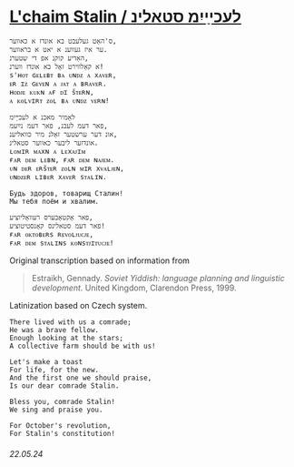 # [L'chaim Stalin / לעכײַיִמ סטאלינ](https://open.spotify.com/track/5duD5qX31jQy8UVwQYjVch)
```
ס'האָט געלעבט בא אונדז א כאווער,
ער איז געווענ א יאט א בראווער.
האָדיע קוקנ אפ די שטערנ,
א קאָלווירט זאָל בא אונדז ווערנ!
s'ʜᴏᴛ ɢᴇʟᴇʙᴛ ʙᴀ ᴜɴᴅᴢ ᴀ xᴀᴠᴇʀ,
ᴇʀ ɪᴢ ɢᴇᴠᴇɴ ᴀ ᴊᴀᴛ ᴀ ʙʀᴀᴠᴇʀ.
ʜᴏᴅᴊᴇ ᴋᴜᴋɴ ᴀғ ᴅɪ šᴛᴇʀɴ,
ᴀ ᴋᴏʟᴠɪʀᴛ ᴢᴏʟ ʙᴀ ᴜɴᴅᴢ ᴠᴇʀɴ!

לאָמיר מאכנ א לעכײַיִמ
פאר דעמ לעבנ, פאר דעמ נײַעמ,
אונ דער ערשטער זאָלנ מיר כוואליענ,
אונדזער ליבער כאווער סטאלינ.
ʟᴏᴍɪʀ ᴍᴀxɴ ᴀ ʟᴇxᴀᴊɪᴍ
ғᴀʀ ᴅᴇᴍ ʟᴇʙɴ, ғᴀʀ ᴅᴇᴍ ɴᴀᴊᴇᴍ.
ᴜɴ ᴅᴇʀ ᴇʀšᴛᴇʀ ᴢᴏʟɴ ᴍɪʀ xᴠᴀʟᴊᴇɴ,
ᴜɴᴅᴢᴇʀ ʟɪʙᴇʀ xᴀᴠᴇʀ sᴛᴀʟɪɴ.

Будь здоров, товарищ Сталин!
Мы тебя поём и хвалим.

פאר אָקטאָבערס רעוואָליוציע,
פאר דעמ סטאלינס קאָנסטיטוציע!
ғᴀʀ ᴏᴋᴛᴏʙᴇʀs ʀᴇᴠᴏʟᴊᴜᴄᴊᴇ,
ғᴀʀ ᴅᴇᴍ sᴛᴀʟɪɴs ᴋᴏɴsᴛᴊɪᴛᴜᴄᴊᴇ!
```
Original transcription based on information from
> Estraikh, Gennady. *Soviet Yiddish: language planning and linguistic development.* United Kingdom, Clarendon Press, 1999.

Latinization based on Czech system.
```
There lived with us a comrade;
He was a brave fellow.
Enough looking at the stars;
A collective farm should be with us!

Let's make a toast
For life, for the new.
And the first one we should praise,
Is our dear comrade Stalin.

Bless you, comrade Stalin!
We sing and praise you.

For October's revolution,
For Stalin's constitution!
```
###### 22.05.24
